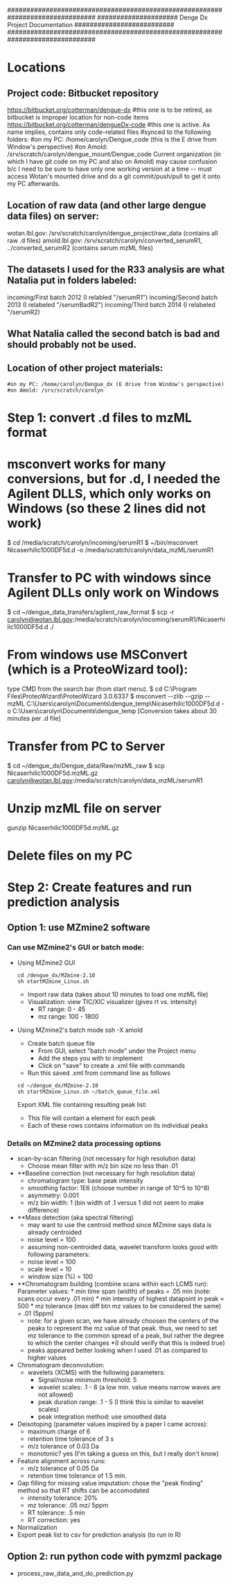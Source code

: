 
###############################################################################
##################### Denge Dx Project Documentation ##########################
###############################################################################

Locations
=========

## Project code: Bitbucket repository
https://bitbucket.org/cotterman/dengue-dx 
    #this one is to be retired, as bitbucket is improper location for non-code items
https://bitbucket.org/cotterman/dengueDx-code
    #this one is active. As name implies, contains only code-related files
    #synced to the following folders:
        #on my PC: /home/carolyn/Dengue_code (this is the E drive from Window's perspective)
        #on Amold: /srv/scratch/carolyn/dengue_mount/Dengue_code
Current organization (in which I have git code on my PC and also on Amold)
may cause confusion b/c I need to be sure to have only one working version at a time -- 
must access Wotan's mounted drive and do a git commit/push/pull to get it onto my PC afterwards.


## Location of raw data (and other large dengue data files) on server: 
wotan.lbl.gov: 
    /srv/scratch/carolyn/dengue_project/raw_data (contains all raw .d files)
amold.lbl.gov:
    /srv/scratch/carolyn/converted_serumR1, ../converted_serumR2 (contains serum mzML files)
## The datasets I used for the R33 analysis are what Natalia put in folders labeled:
incoming/First batch 2012 (I relabled "/serumR1")
incoming/Second batch 2013 (I relabeled "/serumBadR2")
incoming/Third batch 2014 (I relabeled "/serumR2)
## What Natalia called the second batch is bad and should probably not be used.

## Location of other project materials:
    #on my PC: /home/carolyn/Dengue_dx (E drive from Window's perspective)
    #on Amold: /srv/scratch/carolyn


Step 1: convert .d files to mzML format 
========================================
# msconvert works for many conversions, but for .d, I needed the Agilent DLLS, which only works on Windows (so these 2 lines did not work)
  $ cd /media/scratch/carolyn/incoming/serumR1
  $ ~/bin/msconvert Nicaserhilic1000DF5d.d -o /media/scratch/carolyn/data_mzML/serumR1

# Transfer to PC with windows since Agilent DLLs only work on Windows
$ cd ~/dengue_data_transfers/agilent_raw_format
$ scp -r carolyn@wotan.lbl.gov:/media/scratch/carolyn/incoming/serumR1/Nicaserhilic1000DF5d.d ./

# From windows use MSConvert (which is a ProteoWizard tool):
type CMD from the search bar (from start menu).
$ cd C:\Program Files\ProteoWizard\ProteoWizard 3.0.6337
$ msconvert --zlib --gzip --mzML C:\Users\carolyn\Documents\dengue_temp\Nicaserhilic1000DF5d.d -o C:\Users\carolyn\Documents\dengue_temp
[Conversion takes about 30 minutes per .d file]

# Transfer from PC to Server
$ cd ~/dengue_dx/Dengue_data/Raw/mzML_raw
$ scp Nicaserhilic1000DF5d.mzML.gz carolyn@wotan.lbl.gov:/media/scratch/carolyn/data_mzML/serumR1

# Unzip mzML file on server
gunzip Nicaserhilic1000DF5d.mzML.gz

# Delete files on my PC



Step 2: Create features and run prediction analysis
===================================================

## Option 1: use MZmine2 software

### Can use MZmine2's GUI or batch mode:

* Using MZmine2 GUI
    ```
    cd /dengue_dx/MZmine-2.10
    sh startMZmine_Linux.sh
    ```
    * Import raw data (takes about 10 minutes to load one mzML file)
    * Visualization: view TIC/XIC visualizer (gives rt vs. intensity) 
       * RT range: 0 - 45
       * mz range: 100 - 1800

* Using MZmine2's batch mode
    ssh -X amold

    * Create batch queue file
       * From GUI, select "batch mode" under the Project menu
       * Add the steps you with to implement
       * Click on "save" to create a .xml file with commands
    * Run this saved .xml from command line as follows
    ```
    cd ~/dengue_dx/MZmine-2.10
    sh startMZmine_Linux.sh ~/batch_queue_file.xml
    ```
    Export XML file containing resulting peak list:
    * This file will contain a <row> element for each peak
    * Each of these rows contains information on its individual peaks

### Details on MZmine2 data processing options

* scan-by-scan filtering (not necessary for high resolution data)
   * Choose mean filter with m/z bin size no less than .01
* **Baseline correction (not necessary for high resolution data)
   * chromatogram type: base peak intensity
   * smoothing factor: 1E6 (choose number in range of 10^5 to 10^8)
   * asymmetry: 0.001
   * m/z bin width: 1 (bin width of .1 versus 1 did not seem to make difference)
* **Mass detection (aka spectral filtering)
   * may want to use the centroid method since MZmine says data is already centroided
	* noise level = 100
   * assuming non-centroided data, wavelet transform looks good with following parameters:
	* noise level = 100
	* scale level = 10
	* window size (%) = 100
* **Chromatogram building (combine scans within each LCMS run):  
   Parameter values:
      * min time span (width) of peaks = .05 min (note: scans occur every .01 min)
      * min intensity of highest datapoint in peak = 500
      * mz tolerance (max diff btn mz values to be considered the same) = .01 (5ppm)
	* note: for a given scan, we have already choosen the centers of the peaks 
 	  to represent the mz value of that peak.  thus, we need to set mz tolerance
	  to the common spread of a peak, but rather the degree to which the center changes 
        *(I should verify that this is indeed true)
	* peaks appeared better looking when I used .01 as compared to higher values
* Chromatogram deconvolution: 
   * wavelets (XCMS) with the following parameters:
       * Signal/noise minimum threshold: 5
       * wavelet scales: .1 - 8 (a low min. value means narrow waves are not allowed)
       * peak duration range: .1 - 5 (I think this is similar to wavelet scales)
       * peak integration method: use smoothed data
* Deisotoping (parameter values inspired by a paper I came across): 
   * maximum charge of 6
   * retention time tolerance of 3 s
   * m/z tolerance of 0.03 Da
   * monotonic?  yes (I'm taking a guess on this, but I really don't know)
* Feature alignment across runs:
   * m/z tolerance of 0.05 Da
   * retention time tolerance of 1.5 min.
* Gap filling for missing value imputation: chose the "peak finding" method so that RT shifts can be accomodated
   * intensity tolerance: 20%
   * mz tolerance: .05 mz/ 5ppm
   * RT tolerance: .5 min
   * RT correction: yes
* Normalization
* Export peak list to csv for prediction analysis (to run in R)


## Option 2: run python code with pymzml package

* process_raw_data_and_do_prediction.py






